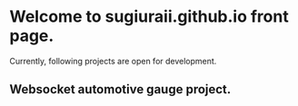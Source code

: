 # Welcome to sugiuraii.github.io front page.

Currently, following projects are open for development.

## Websocket automotive gauge project.
